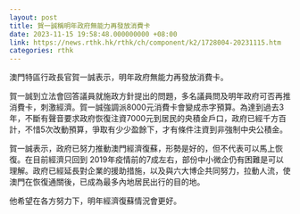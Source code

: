 ```yaml
---
layout: post
title: 賀一誠稱明年政府無能力再發放消費卡
date: 2023-11-15 19:58:48.000000000 +08:00
link: https://news.rthk.hk/rthk/ch/component/k2/1728004-20231115.htm
categories: rthk
---
```


澳門特區行政長官賀一誠表示，明年政府無能力再發放消費卡。

賀一誠到立法會回答議員就施政方針提出的問題，多名議員問及明年政府可否再推消費卡，刺激經濟。賀一誠強調派8000元消費卡會變成赤字預算。為達到過去3年，不斷有聲音要求政府恢復注資7000元到居民的央積金戶口，政府已經千方百計，不惜5次改動預算，爭取有少少盈餘下，才有條件注資到非強制中央公積金。

賀一誠表示，政府已努力推動澳門經濟復蘇，形勢是好的，但不代表可以馬上恢復。在目前經濟只回到 2019年疫情前的7成左右，部份中小微企仍有困難是可以理解。政府已經延長對企業的援助措施，以及與六大博企共同努力，拉動人流，使澳門在恢復通關後，已成為最多內地居民出行的目的地。

他希望在各方努力下，明年經濟復蘇情況會更好。
